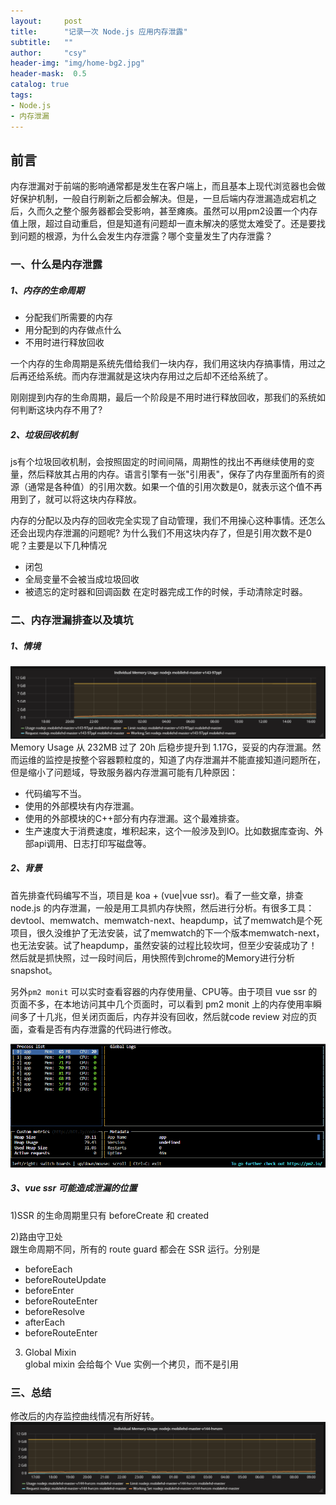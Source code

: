 ```yaml
---
layout:     post
title:      "记录一次 Node.js 应用内存泄露"
subtitle:   ""
author:     "csy"
header-img: "img/home-bg2.jpg"
header-mask:  0.5
catalog: true
tags:
- Node.js
- 内存泄漏
---
```


## 前言

内存泄漏对于前端的影响通常都是发生在客户端上，而且基本上现代浏览器也会做好保护机制，一般自行刷新之后都会解决。但是，一旦后端内存泄漏造成宕机之后，久而久之整个服务器都会受影响，甚至瘫痪。虽然可以用pm2设置一个内存值上限，超过自动重启，但是知道有问题却一直未解决的感觉太难受了。还是要找到问题的根源，为什么会发生内存泄露？哪个变量发生了内存泄露？

### 一、什么是内存泄露

##### 1、内存的生命周期
- 分配我们所需要的内存
- 用分配到的内存做点什么
- 不用时进行释放回收

一个内存的生命周期是系统先借给我们一块内存，我们用这块内存搞事情，用过之后再还给系统。而内存泄漏就是这块内存用过之后却不还给系统了。

刚刚提到内存的生命周期，最后一个阶段是不用时进行释放回收，那我们的系统如何判断这块内存不用了?

##### 2、垃圾回收机制
js有个垃圾回收机制，会按照固定的时间间隔，周期性的找出不再继续使用的变量，然后释放其占用的内存。语言引擎有一张"引用表"，保存了内存里面所有的资源（通常是各种值）的引用次数。如果一个值的引用次数是0，就表示这个值不再用到了，就可以将这块内存释放。

内存的分配以及内存的回收完全实现了自动管理，我们不用操心这种事情。还怎么还会出现内存泄漏的问题呢? 为什么我们不用这块内存了，但是引用次数不是0呢？主要是以下几种情况
- 闭包
- 全局变量不会被当成垃圾回收
- 被遗忘的定时器和回调函数 在定时器完成工作的时候，手动清除定时器。

### 二、内存泄漏排查以及填坑

##### 1、情境
![before](/img/memoryLeak/before.png)
Memory Usage 从 232MB 过了 20h 后稳步提升到 1.17G，妥妥的内存泄漏。然而运维的监控是按整个容器颗粒度的，知道了内存泄漏并不能直接知道问题所在，但是缩小了问题域，导致服务器内存泄漏可能有几种原因：
- 代码编写不当。
- 使用的外部模块有内存泄漏。
- 使用的外部模块的C++部分有内存泄漏。这个最难排查。
- 生产速度大于消费速度，堆积起来，这个一般涉及到IO。比如数据库查询、外部api调用、日志打印写磁盘等。

##### 2、背景
首先排查代码编写不当，项目是 koa + (vue|vue ssr)。看了一些文章，排查 node.js 的内存泄漏，一般是用工具抓内存快照，然后进行分析。有很多工具：devtool、memwatch、memwatch-next、heapdump，试了memwatch是个死项目，很久没维护了无法安装，试了memwatch的下一个版本memwatch-next，也无法安装。试了heapdump，虽然安装的过程比较坎坷，但至少安装成功了！然后就是抓快照，过一段时间后，用快照传到chrome的Memory进行分析snapshot。

另外```pm2 monit``` 可以实时查看容器的内存使用量、CPU等。由于项目 vue ssr 的页面不多，在本地访问其中几个页面时，可以看到 pm2 monit 上的内存使用率瞬间多了十几兆，但关闭页面后，内存并没有回收，然后就code review 对应的页面，查看是否有内存泄露的代码进行修改。

![monit](/img/memoryLeak/monit.png)

##### 3、vue ssr 可能造成泄漏的位置

1)SSR 的生命周期里只有 beforeCreate 和 created

2)路由守卫处  
跟生命周期不同，所有的 route guard 都会在 SSR 运行。分别是
- beforeEach
- beforeRouteUpdate
- beforeEnter
- beforeRouteEnter
- beforeResolve
- afterEach
- beforeRouteEnter

3) Global Mixin  
global mixin 会给每个 Vue 实例一个拷贝，而不是引用

### 三、总结
修改后的内存监控曲线情况有所好转。
![after](/img/memoryLeak/after.png)

